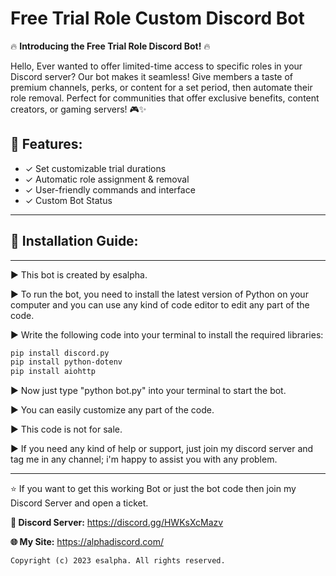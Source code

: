 # Free Trial Role Custom Discord Bot


🔥 **Introducing the Free Trial Role Discord Bot!** 🔥

Hello, Ever wanted to offer limited-time access to specific roles in your Discord server? 
Our bot makes it seamless! Give members a taste of premium channels, perks, or content for a set period, then automate their role removal. 
Perfect for communities that offer exclusive benefits, content creators, or gaming servers! 🎮✨


##  👾 Features:

- ✓ Set customizable trial durations
- ✓ Automatic role assignment & removal
- ✓ User-friendly commands and interface
- ✓ Custom Bot Status


---

##  📃  Installation Guide: 

---

▶️ This bot is created by esalpha.

▶️ To run the bot, you need to install the latest version of Python on your computer and you can use any kind of code editor to edit any part of the code.

▶️ Write the following code into your terminal to install the required libraries:

```bash
pip install discord.py
pip install python-dotenv
pip install aiohttp
```

▶️ Now just type "python bot.py" into your terminal to start the bot.

▶️ You can easily customize any part of the code.

▶️ This code is not for sale.

▶️ If you need any kind of help or support, just join my discord server and tag me in any channel; i'm happy to assist you with any problem.

---


⭐ If you want to get this working Bot or just the bot code then join my Discord Server and open a ticket. 

**📌 Discord Server:**  https://discord.gg/HWKsXcMazv

**🌐 My Site:**  https://alphadiscord.com/



```Copyright (c) 2023 esalpha. All rights reserved.```
